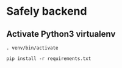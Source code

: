 # Safely backend

## Activate Python3 virtualenv
```
. venv/bin/activate
```

```
pip install -r requirements.txt
```
